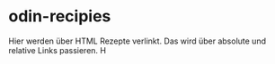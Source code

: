 # odin-recipies
Hier werden über HTML Rezepte verlinkt. Das wird über absolute und relative Links passieren.
H